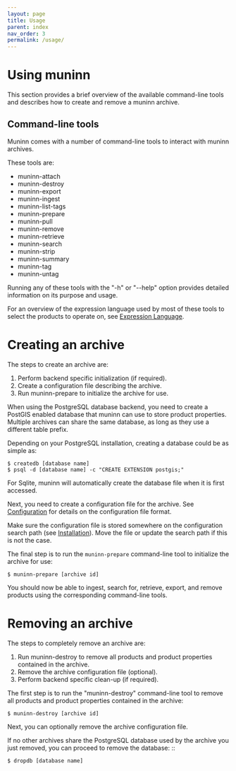 ```yaml
---
layout: page
title: Usage
parent: index
nav_order: 3
permalink: /usage/
---
```


# Using muninn

This section provides a brief overview of the available command-line tools and
describes how to create and remove a muninn archive.

## Command-line tools

Muninn comes with a number of command-line tools to interact with muninn
archives.

These tools are:
  - muninn-attach
  - muninn-destroy
  - muninn-export
  - muninn-ingest
  - muninn-list-tags
  - muninn-prepare
  - muninn-pull
  - muninn-remove
  - muninn-retrieve
  - muninn-search
  - muninn-strip
  - muninn-summary
  - muninn-tag
  - muninn-untag

Running any of these tools with the "-h" or "--help" option provides detailed
information on its purpose and usage.

For an overview of the expression language used by most of these tools to
select the products to operate on, see [Expression Language](../expr).

# Creating an archive

The steps to create an archive are:
  1. Perform backend specific initialization (if required).
  2. Create a configuration file describing the archive.
  3. Run muninn-prepare to initialize the archive for use.

When using the PostgreSQL database backend, you need to create a PostGIS
enabled database that muninn can use to store product properties. Multiple
archives can share the same database, as long as they use a different table
prefix.

Depending on your PostgreSQL installation, creating a database could be as
simple as:

```
$ createdb [database name]
$ psql -d [database name] -c "CREATE EXTENSION postgis;"
```

For Sqlite, muninn will automatically create the database file when it is first
accessed.

Next, you need to create a configuration file for the archive. See
[Configuration](../config) for details on the configuration file format.

Make sure the configuration file is stored somewhere on the configuration
search path (see [Installation](../install)). Move the file or update
the search path if this is not the case.

The final step is to run the ``muninn-prepare`` command-line tool to initialize
the archive for use:

```
$ muninn-prepare [archive id]
```

You should now be able to ingest, search for, retrieve, export, and remove
products using the corresponding command-line tools.

# Removing an archive

The steps to completely remove an archive are:
  1. Run muninn-destroy to remove all products and product properties
     contained in the archive.
  2. Remove the archive configuration file (optional).
  3. Perform backend specific clean-up (if required).

The first step is to run the "muninn-destroy" command-line tool to remove all
products and product properties contained in the archive:

```
$ muninn-destroy [archive id]
```

Next, you can optionally remove the archive configuration file.

If no other archives share the PostgreSQL database used by the archive you just
removed, you can proceed to remove the database: ::

```
$ dropdb [database name]
```
